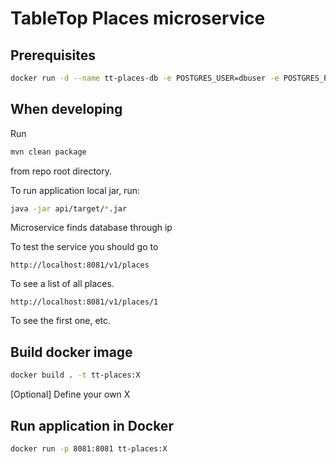 # TableTop Places microservice

## Prerequisites

```bash
docker run -d --name tt-places-db -e POSTGRES_USER=dbuser -e POSTGRES_PASSWORD=postgres -e POSTGRES_DB=place -p 5433:5432 postgres:latest
```

## When developing

Run
```bash
mvn clean package
```
from repo root directory.

To run application local jar, run:
```bash
java -jar api/target/*.jar
```

Microservice finds database through ip

To test the service you should go to
```
http://localhost:8081/v1/places
```
To see a list of all places.

```
http://localhost:8081/v1/places/1
```
To see the first one, etc.

## Build docker image
```bash
docker build . -t tt-places:X
```

[Optional] Define your own X

## Run application in Docker
```bash
docker run -p 8081:8081 tt-places:X
```
